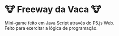 # 🐮 Freeway da Vaca 🐮

<p>Mini-game feito em Java Script através do P5.js Web. <br> Feito para exercitar a lógica de programação.</p>
